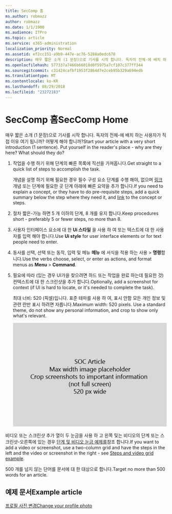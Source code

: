 ```yaml
---
title: SecComp 홈
ms.author: robmazz
author: robmazz
ms.date: 1/1/1900
ms.audience: ITPro
ms.topic: article
ms.service: o365-administration
localization_priority: Normal
ms.assetid: ef2cc151-a9b9-447e-ac76-5288a0edc678
description: 매우 짧은 소개 (1 문장)으로 기사를 시작 합니다. 독자의 전체-에 배치 하는 사용자가 직접 이유 여기 됩니까? 어떻게 해야 합니까?
ms.openlocfilehash: 577337a7466b66018d0f5975a7cf107c377ff344
ms.sourcegitcommit: c31424cafbf1953f2864d7e2ceb95b329a694edb
ms.translationtype: MT
ms.contentlocale: ko-KR
ms.lasthandoff: 08/29/2018
ms.locfileid: "23272183"
---
```

# <a name="seccomp-home"></a><span data-ttu-id="f381f-105">SecComp 홈</span><span class="sxs-lookup"><span data-stu-id="f381f-105">SecComp Home</span></span>

<span data-ttu-id="f381f-p102">매우 짧은 소개 (1 문장)으로 기사를 시작 합니다. 독자의 전체-에 배치 하는 사용자가 직접 이유 여기 됩니까? 어떻게 해야 합니까?</span><span class="sxs-lookup"><span data-stu-id="f381f-p102">Start your article with a very short introduction (1 sentence). Put yourself in the reader's place - why are they here? What should they do?</span></span> 
  
1. <span data-ttu-id="f381f-109">작업을 수행 하기 위해 단계의 빠른 목록에 직선을 가져옵니다.</span><span class="sxs-lookup"><span data-stu-id="f381f-109">Get straight to a quick list of steps to accomplish the task.</span></span>
    
    <span data-ttu-id="f381f-110">개념을 설명 하기 위해 필요한 경우 필수 구성 요소 단계를 수행 해야, 없으며 [링크](https://support.office.com/article/f37e7984-cf03-4fde-92d3-82970d7e241b.aspx) 개념 또는 단계에 필요한 곳 단계 아래에 빠른 요약을 추가 합니다.</span><span class="sxs-lookup"><span data-stu-id="f381f-110">If you need to explain a concept, or they have to do pre-requisite steps, add a quick summary below the step where they need it, and [link](https://support.office.com/article/f37e7984-cf03-4fde-92d3-82970d7e241b.aspx) to the concept or steps.</span></span> 
    
2. <span data-ttu-id="f381f-111">절차 짧은-가능 하면 5 개 이하의 단계, 8 개를 유지 합니다.</span><span class="sxs-lookup"><span data-stu-id="f381f-111">Keep procedures short - preferably 5 or fewer steps, no more than 8.</span></span>
    
3. <span data-ttu-id="f381f-112">사용자 인터페이스 요소에 대 한 **Ui 스타일** 을 사용 하 여 또는 텍스트에 대 한 사용자를 입력 해야 합니다.</span><span class="sxs-lookup"><span data-stu-id="f381f-112">Use **Ui style** for user interface elements or for text people need to enter.</span></span> 
    
4. <span data-ttu-id="f381f-113">동사를 선택, 선택 또는 동작, 입력 및 메뉴 **메뉴** 에 서식을 적용 하는 사용 \> **명령**합니다.</span><span class="sxs-lookup"><span data-stu-id="f381f-113">Use the verbs choose, select, or enter as actions, and format menus as **Menu** \> **Command**.</span></span>
    
5. <span data-ttu-id="f381f-114">필요에 따라 (있는 경우 UI가을 찾으려면 하드 또는 작업을 완료 하는데 필요한 것) 컨텍스트에 대 한 스크린샷을 추가 합니다.</span><span class="sxs-lookup"><span data-stu-id="f381f-114">Optionally, add a screenshot for context (if UI is hard to locate, or it's needed to complete the task).</span></span>
    
    <span data-ttu-id="f381f-p103">최대 너비: 520 (픽셀)입니다. 표준 테마를 사용 하 여, 표시 안함 모든 개인 정보 및 관련 란만 표시 하려면 자릅니다.</span><span class="sxs-lookup"><span data-stu-id="f381f-p103">Maximum width: 520 pixels. Use a standard theme, do not show any personal information, and crop to show only what's relevant.</span></span> 
    
    ![개체 틀-SOC 문서 이미지에 대 한 최대 너비는 520 픽셀](media/7d43d3be-8658-4a5b-aa15-ed62a47a2b24.png)
  
<span data-ttu-id="f381f-118">비디오 또는 스크린샷 추가 열이 두 눈금을 사용 하 고 왼쪽 및는 비디오의 단계 또는 스크린샷-오른쪽에 있는 경우 [단계 및 비디오 눈금 예제를](https://support.office.com/article/14ce8e82-efa0-47f5-bb84-94f078db3dae.aspx)참조 합니다.</span><span class="sxs-lookup"><span data-stu-id="f381f-118">If you want to add a video or screenshot, use a two-column grid and have the steps in the left and the video or screenshot in the right - see [Steps and video grid example](https://support.office.com/article/14ce8e82-efa0-47f5-bb84-94f078db3dae.aspx).</span></span> 
  
<span data-ttu-id="f381f-119">500 개를 넘지 않는 단어를 문서에 대 한 대상으로 합니다.</span><span class="sxs-lookup"><span data-stu-id="f381f-119">Target no more than 500 words for an article.</span></span>
  
## <a name="example-article"></a><span data-ttu-id="f381f-120">예제 문서</span><span class="sxs-lookup"><span data-stu-id="f381f-120">Example article</span></span>

[<span data-ttu-id="f381f-121">프로필 사진 변경</span><span class="sxs-lookup"><span data-stu-id="f381f-121">Change your profile photo</span></span>](https://support.office.com/article/555376e0-1fca-49ba-8434-307a0525c767)
  

